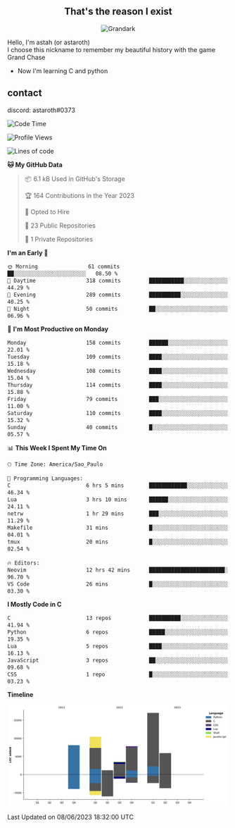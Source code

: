 <h2 align="center">That's the reason I exist</h2>

<p align="center">
  <img src="https://i.imgur.com/5HXDsn9.gif" width="500" alt="Grandark" href="https://www.artstation.com/artwork/dOBdmX" title="Grandark">
</p>


Hello, I'm astah (or astaroth)  
I choose this nickname to remember my beautiful history with the game Grand Chase  

- Now I'm learning C and python

## contact

discord: astaroth#0373
<!--START_SECTION:waka-->
![Code Time](http://img.shields.io/badge/Code%20Time-314%20hrs%2029%20mins-blue)

![Profile Views](http://img.shields.io/badge/Profile%20Views-4-blue)

![Lines of code](https://img.shields.io/badge/From%20Hello%20World%20I%27ve%20Written-53.8%20thousand%20lines%20of%20code-blue)

**🐱 My GitHub Data** 

> 📦 6.1 kB Used in GitHub's Storage 
 > 
> 🏆 164 Contributions in the Year 2023
 > 
> 💼 Opted to Hire
 > 
> 📜 23 Public Repositories 
 > 
> 🔑 1 Private Repositories 
 > 
**I'm an Early 🐤** 

```text
🌞 Morning                61 commits          ██░░░░░░░░░░░░░░░░░░░░░░░   08.50 % 
🌆 Daytime                318 commits         ███████████░░░░░░░░░░░░░░   44.29 % 
🌃 Evening                289 commits         ██████████░░░░░░░░░░░░░░░   40.25 % 
🌙 Night                  50 commits          ██░░░░░░░░░░░░░░░░░░░░░░░   06.96 % 
```
📅 **I'm Most Productive on Monday** 

```text
Monday                   158 commits         ██████░░░░░░░░░░░░░░░░░░░   22.01 % 
Tuesday                  109 commits         ████░░░░░░░░░░░░░░░░░░░░░   15.18 % 
Wednesday                108 commits         ████░░░░░░░░░░░░░░░░░░░░░   15.04 % 
Thursday                 114 commits         ████░░░░░░░░░░░░░░░░░░░░░   15.88 % 
Friday                   79 commits          ███░░░░░░░░░░░░░░░░░░░░░░   11.00 % 
Saturday                 110 commits         ████░░░░░░░░░░░░░░░░░░░░░   15.32 % 
Sunday                   40 commits          █░░░░░░░░░░░░░░░░░░░░░░░░   05.57 % 
```


📊 **This Week I Spent My Time On** 

```text
🕑︎ Time Zone: America/Sao_Paulo

💬 Programming Languages: 
C                        6 hrs 5 mins        ████████████░░░░░░░░░░░░░   46.34 % 
Lua                      3 hrs 10 mins       ██████░░░░░░░░░░░░░░░░░░░   24.11 % 
netrw                    1 hr 29 mins        ███░░░░░░░░░░░░░░░░░░░░░░   11.29 % 
Makefile                 31 mins             █░░░░░░░░░░░░░░░░░░░░░░░░   04.01 % 
tmux                     20 mins             █░░░░░░░░░░░░░░░░░░░░░░░░   02.54 % 

🔥 Editors: 
Neovim                   12 hrs 42 mins      ████████████████████████░   96.70 % 
VS Code                  26 mins             █░░░░░░░░░░░░░░░░░░░░░░░░   03.30 % 
```

**I Mostly Code in C** 

```text
C                        13 repos            ██████████░░░░░░░░░░░░░░░   41.94 % 
Python                   6 repos             █████░░░░░░░░░░░░░░░░░░░░   19.35 % 
Lua                      5 repos             ████░░░░░░░░░░░░░░░░░░░░░   16.13 % 
JavaScript               3 repos             ██░░░░░░░░░░░░░░░░░░░░░░░   09.68 % 
CSS                      1 repo              █░░░░░░░░░░░░░░░░░░░░░░░░   03.23 % 
```



**Timeline**

![Lines of Code chart](https://raw.githubusercontent.com/astahjmo/astahjmo/main/assets/bar_graph.png)


 Last Updated on 08/06/2023 18:32:00 UTC
<!--END_SECTION:waka-->
